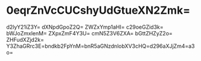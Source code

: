 # 0eqrZnVcCUCshyUdGtueXN2Zmk=
d2lyY21iZ3Y=
dXNpdGpoZ2Q=
ZWZxYmp1aHI=
c29oeGZid3k=
bWJoZmxlenM=
ZXpxZmF4Y3U=
cmN5Z3V6ZXA=
bGttZHZyZ2o=
ZHFudXZjd2k=
Y3ZhaGRrc3E=bndkb2FpYnM=bnR5aGNzdnlobXV3cHQ=d296aXJjZm4=a3o=
